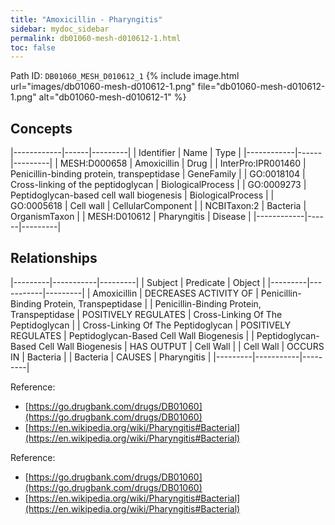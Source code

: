 ```yaml
---
title: "Amoxicillin - Pharyngitis"
sidebar: mydoc_sidebar
permalink: db01060-mesh-d010612-1.html
toc: false 
---
```



Path ID: `DB01060_MESH_D010612_1`
{% include image.html url="images/db01060-mesh-d010612-1.png" file="db01060-mesh-d010612-1.png" alt="db01060-mesh-d010612-1" %}

## Concepts

|------------|------|---------|
| Identifier | Name | Type    |
|------------|------|---------|
| MESH:D000658 | Amoxicillin | Drug |
| InterPro:IPR001460 | Penicillin-binding protein, transpeptidase | GeneFamily |
| GO:0018104 | Cross-linking of the peptidoglycan | BiologicalProcess |
| GO:0009273 | Peptidoglycan-based cell wall biogenesis | BiologicalProcess |
| GO:0005618 | Cell wall | CellularComponent |
| NCBITaxon:2 | Bacteria | OrganismTaxon |
| MESH:D010612 | Pharyngitis | Disease |
|------------|------|---------|

## Relationships

|---------|-----------|---------|
| Subject | Predicate | Object  |
|---------|-----------|---------|
| Amoxicillin | DECREASES ACTIVITY OF | Penicillin-Binding Protein, Transpeptidase |
| Penicillin-Binding Protein, Transpeptidase | POSITIVELY REGULATES | Cross-Linking Of The Peptidoglycan |
| Cross-Linking Of The Peptidoglycan | POSITIVELY REGULATES | Peptidoglycan-Based Cell Wall Biogenesis |
| Peptidoglycan-Based Cell Wall Biogenesis | HAS OUTPUT | Cell Wall |
| Cell Wall | OCCURS IN | Bacteria |
| Bacteria | CAUSES | Pharyngitis |
|---------|-----------|---------|

Reference: 
  - [https://go.drugbank.com/drugs/DB01060](https://go.drugbank.com/drugs/DB01060)
  - [https://en.wikipedia.org/wiki/Pharyngitis#Bacterial](https://en.wikipedia.org/wiki/Pharyngitis#Bacterial)

Reference: 
  - [https://go.drugbank.com/drugs/DB01060](https://go.drugbank.com/drugs/DB01060)
  - [https://en.wikipedia.org/wiki/Pharyngitis#Bacterial](https://en.wikipedia.org/wiki/Pharyngitis#Bacterial)
